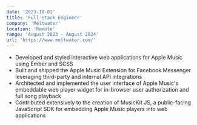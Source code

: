 ```yaml
---
date: '2023-10-01'
title: 'Full-stack Engineer'
company: 'Meltwater'
location: 'Remote'
range: 'August 2023 - August 2024'
url: 'https://www.meltwater.com/'
---
```


- Developed and styled interactive web applications for Apple Music using Ember and SCSS
- Built and shipped the Apple Music Extension for Facebook Messenger leveraging third-party and internal API integrations
- Architected and implemented the user interface of Apple Music's embeddable web player widget for in-browser user authorization and full song playback
- Contributed extensively to the creation of MusicKit JS, a public-facing JavaScript SDK for embedding Apple Music players into web applications
